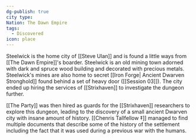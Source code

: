```yaml
---
dg-publish: true
city type: 
Nation: The Dawn Empire
tags:
  - Discovered
icon: place
---
```

Steelwick is the home city of [[Steve Ulan]] and is found a little ways from [[The Dawn Empire]]'s boarder. Steelwick is an old mining town adorned with dark and spruce wood building and decorated with precious metals. Steelwick's mines are also home to secret [[Iron Forge| Ancient Dwarven Stronghold]] found behind a set of heavy door ([[Session 03]]). The city ended up hiring the services of [[Strixhaven]] to investigate the dungeon further. 

[[The Party]] was then hired as guards for the [[Strixhaven]] researchers to explore this dungeon, leading to the discovery of a small ancient Dwarven city with insane amount of history. [[Chenris Tallfellow ‡]] managed to find multiple documents that describe some of the history of the settlement including the fact that it was used during a previous war with the humans. 